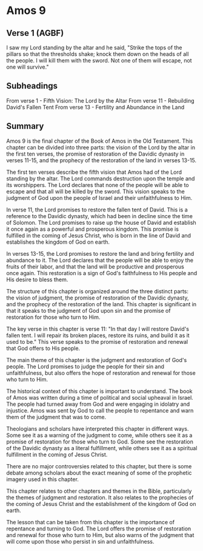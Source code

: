 # Amos 9

## Verse 1 (AGBF)

I saw my Lord standing by the altar and he said, "Strike the tops of the pillars so that the thresholds shake; knock them down on the heads of all the people. I will kill them with the sword. Not one of them will escape, not one will survive."

## Subheadings

From verse 1 - Fifth Vision: The Lord by the Altar
From verse 11 - Rebuilding David's Fallen Tent
From verse 13 - Fertility and Abundance in the Land

## Summary

Amos 9 is the final chapter of the Book of Amos in the Old Testament. This chapter can be divided into three parts: the vision of the Lord by the altar in the first ten verses, the promise of restoration of the Davidic dynasty in verses 11-15, and the prophecy of the restoration of the land in verses 13-15. 

The first ten verses describe the fifth vision that Amos had of the Lord standing by the altar. The Lord commands destruction upon the temple and its worshippers. The Lord declares that none of the people will be able to escape and that all will be killed by the sword. This vision speaks to the judgment of God upon the people of Israel and their unfaithfulness to Him.

In verse 11, the Lord promises to restore the fallen tent of David. This is a reference to the Davidic dynasty, which had been in decline since the time of Solomon. The Lord promises to raise up the house of David and establish it once again as a powerful and prosperous kingdom. This promise is fulfilled in the coming of Jesus Christ, who is born in the line of David and establishes the kingdom of God on earth.

In verses 13-15, the Lord promises to restore the land and bring fertility and abundance to it. The Lord declares that the people will be able to enjoy the fruits of their labor, and that the land will be productive and prosperous once again. This restoration is a sign of God's faithfulness to His people and His desire to bless them.

The structure of this chapter is organized around the three distinct parts: the vision of judgment, the promise of restoration of the Davidic dynasty, and the prophecy of the restoration of the land. This chapter is significant in that it speaks to the judgment of God upon sin and the promise of restoration for those who turn to Him. 

The key verse in this chapter is verse 11: "In that day I will restore David's fallen tent. I will repair its broken places, restore its ruins, and build it as it used to be." This verse speaks to the promise of restoration and renewal that God offers to His people.

The main theme of this chapter is the judgment and restoration of God's people. The Lord promises to judge the people for their sin and unfaithfulness, but also offers the hope of restoration and renewal for those who turn to Him.

The historical context of this chapter is important to understand. The book of Amos was written during a time of political and social upheaval in Israel. The people had turned away from God and were engaging in idolatry and injustice. Amos was sent by God to call the people to repentance and warn them of the judgment that was to come.

Theologians and scholars have interpreted this chapter in different ways. Some see it as a warning of the judgment to come, while others see it as a promise of restoration for those who turn to God. Some see the restoration of the Davidic dynasty as a literal fulfillment, while others see it as a spiritual fulfillment in the coming of Jesus Christ.

There are no major controversies related to this chapter, but there is some debate among scholars about the exact meaning of some of the prophetic imagery used in this chapter.

This chapter relates to other chapters and themes in the Bible, particularly the themes of judgment and restoration. It also relates to the prophecies of the coming of Jesus Christ and the establishment of the kingdom of God on earth.

The lesson that can be taken from this chapter is the importance of repentance and turning to God. The Lord offers the promise of restoration and renewal for those who turn to Him, but also warns of the judgment that will come upon those who persist in sin and unfaithfulness.